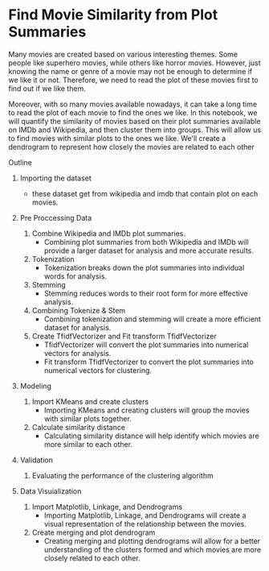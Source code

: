 # Find Movie Similarity from Plot Summaries
Many movies are created based on various interesting themes. Some people like superhero movies, while others like horror movies. However, just knowing the name or genre of a movie may not be enough to determine if we like it or not. Therefore, we need to read the plot of these movies first to find out if we like them.

Moreover, with so many movies available nowadays, it can take a long time to read the plot of each movie to find the ones we like. In this notebook, we will quantify the similarity of movies based on their plot summaries available on IMDb and Wikipedia, and then cluster them into groups. This will allow us to find movies with similar plots to the ones we like. We'll create a dendrogram to represent how closely the movies are related to each other

Outline
1. Importing the dataset 
    - these dataset get from wikipedia and imdb that contain plot on each movies.
2. Pre Proccessing Data
    1. Combine Wikipedia and IMDb plot summaries.
        - Combining plot summaries from both Wikipedia and IMDb will provide a larger dataset for analysis and more accurate results.
    2. Tokenization
        - Tokenization breaks down the plot summaries into individual words for analysis.
    3. Stemming
        - Stemming reduces words to their root form for more effective analysis.
    4. Combining Tokenize & Stem
        - Combining tokenization and stemming will create a more efficient dataset for analysis.
    5. Create TfidfVectorizer and Fit transform TfidfVectorizer
        - TfidfVectorizer will convert the plot summaries into numerical vectors for analysis.
        - Fit transform TfidfVectorizer to convert the plot summaries into numerical vectors for clustering.

3. Modeling
    1. Import KMeans and create clusters
        - Importing KMeans and creating clusters will group the movies with similar plots together.
    2. Calculate similarity distance
        - Calculating similarity distance will help identify which movies are more similar to each other.

4. Validation
    1. Evaluating the performance of the clustering algorithm
    
5. Data Visuialization
    1. Import Matplotlib, Linkage, and Dendrograms
        - Importing Matplotlib, Linkage, and Dendrograms will create a visual representation of the relationship between the movies.
    2. Create merging and plot dendrogram
        - Creating merging and plotting dendrograms will allow for a better understanding of the clusters formed and which movies are more closely related to each other.
